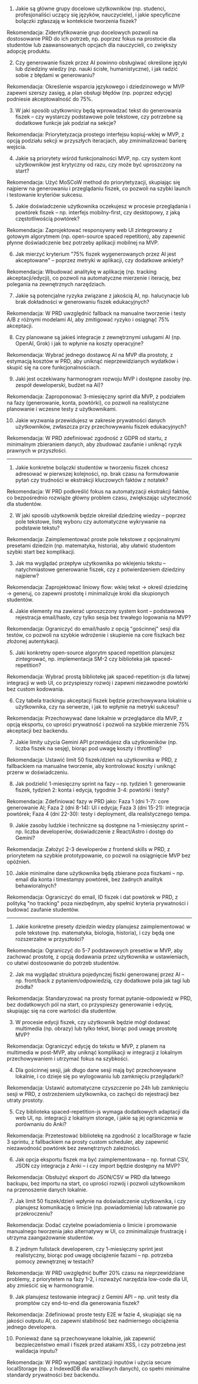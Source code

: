 1. Jakie są główne grupy docelowe użytkowników (np. studenci, profesjonaliści uczący się języków, nauczyciele), i jakie specyficzne bolączki zgłaszają w kontekście tworzenia fiszek?

Rekomendacja: Zidentyfikowanie grup docelowych pozwoli na dostosowanie PRD do ich potrzeb, np. poprzez fokus na prostocie dla studentów lub zaawansowanych opcjach dla nauczycieli, co zwiększy adopcję produktu.

2. Czy generowanie fiszek przez AI powinno obsługiwać określone języki lub dziedziny wiedzy (np. nauki ścisłe, humanistyczne), i jak radzić sobie z błędami w generowaniu?

Rekomendacja: Określenie wsparcia językowego i dziedzinowego w MVP zapewni szerszy zasięg, a plan obsługi błędów (np. poprzez edycję) podniesie akceptowalność do 75%.

3. W jaki sposób użytkownicy będą wprowadzać tekst do generowania fiszek – czy wystarczy podstawowe pole tekstowe, czy potrzebne są dodatkowe funkcje jak podział na sekcje?

Rekomendacja: Priorytetyzacja prostego interfejsu kopiuj-wklej w MVP, z opcją podziału sekcji w przyszłych iteracjach, aby zminimalizować barierę wejścia.

4. Jakie są priorytety wśród funkcjonalności MVP, np. czy system kont użytkowników jest krytyczny od razu, czy może być uproszczony na start?

Rekomendacja: Użyć MoSCoW method do priorytetyzacji, skupiając się najpierw na generowaniu i przeglądaniu fiszek, co pozwoli na szybki launch i testowanie kryteriów sukcesu.

5. Jakie doświadczenie użytkownika oczekujesz w procesie przeglądania i powtórek fiszek – np. interfejs mobilny-first, czy desktopowy, z jaką częstotliwością powtórek?

Rekomendacja: Zaprojektować responsywny web UI zintegrowany z gotowym algorytmem (np. open-source spaced repetition), aby zapewnić płynne doświadczenie bez potrzeby aplikacji mobilnej na MVP.

6. Jak mierzyć kryterium "75% fiszek wygenerowanych przez AI jest akceptowane" – poprzez metryki w aplikacji, czy dodatkowe ankiety?

Rekomendacja: Wbudować analitykę w aplikację (np. tracking akceptacji/edycji), co pozwoli na automatyczne mierzenie i iterację, bez polegania na zewnętrznych narzędziach.

7. Jakie są potencjalne ryzyka związane z jakością AI, np. halucynacje lub brak dokładności w generowaniu fiszek edukacyjnych?

Rekomendacja: W PRD uwzględnić fallback na manualne tworzenie i testy A/B z różnymi modelami AI, aby zmitigować ryzyko i osiągnąć 75% akceptacji.

8. Czy planowane są jakieś integracje z zewnętrznymi usługami AI (np. OpenAI, Grok) i jak to wpłynie na koszty operacyjne?

Rekomendacja: Wybrać jednego dostawcę AI na MVP dla prostoty, z estymacją kosztów w PRD, aby uniknąć nieprzewidzianych wydatków i skupić się na core funkcjonalnościach.

9. Jaki jest oczekiwany harmonogram rozwoju MVP i dostępne zasoby (np. zespół deweloperski, budżet na AI)?

Rekomendacja: Zaproponować 3-miesięczny sprint dla MVP, z podziałem na fazy (generowanie, konta, powtórki), co pozwoli na realistyczne planowanie i wczesne testy z użytkownikami.

10. Jakie wyzwania przewidujesz w zakresie prywatności danych użytkowników, zwłaszcza przy przechowywaniu fiszek edukacyjnych?

Rekomendacja: W PRD zdefiniować zgodność z GDPR od startu, z minimalnym zbieraniem danych, aby zbudować zaufanie i uniknąć ryzyk prawnych w przyszłości.

-----------------------------

1. Jakie konkretne bolączki studentów w tworzeniu fiszek chcesz adresować w pierwszej kolejności, np. brak czasu na formułowanie pytań czy trudności w ekstrakcji kluczowych faktów z notatek?

Rekomendacja: W PRD podkreślić fokus na automatyzacji ekstrakcji faktów, co bezpośrednio rozwiąże główny problem czasu, zwiększając użyteczność dla studentów.

2. W jaki sposób użytkownik będzie określał dziedzinę wiedzy – poprzez pole tekstowe, listę wyboru czy automatyczne wykrywanie na podstawie tekstu?

Rekomendacja: Zaimplementować proste pole tekstowe z opcjonalnymi presetami dziedzin (np. matematyka, historia), aby ułatwić studentom szybki start bez komplikacji.

3. Jak ma wyglądać przepływ użytkownika po wklejeniu tekstu – natychmiastowe generowanie fiszek, czy z potwierdzeniem dziedziny najpierw?

Rekomendacja: Zaprojektować liniowy flow: wklej tekst → określ dziedzinę → generuj, co zapewni prostotę i minimalizuje kroki dla skupionych studentów.

4. Jakie elementy ma zawierać uproszczony system kont – podstawowa rejestracja email/hasło, czy tylko sesja bez trwałego logowania na MVP?

Rekomendacja: Ograniczyć do email/hasło z opcją "gościnnej" sesji dla testów, co pozwoli na szybkie wdrożenie i skupienie na core fiszkach bez złożonej autentykacji.

5. Jaki konkretny open-source algorytm spaced repetition planujesz zintegrować, np. implementacja SM-2 czy biblioteka jak spaced-repetition?

Rekomendacja: Wybrać prostą bibliotekę jak spaced-repetition-js dla łatwej integracji w web UI, co przyspieszy rozwój i zapewni niezawodne powtórki bez custom kodowania.

6. Czy tabela trackingu akceptacji fiszek będzie przechowywana lokalnie u użytkownika, czy na serwerze, i jak to wpłynie na metryki sukcesu?

Rekomendacja: Przechowywać dane lokalnie w przeglądarce dla MVP, z opcją eksportu, co uprości prywatność i pozwoli na szybkie mierzenie 75% akceptacji bez backendu.

7. Jakie limity użycia Gemini API przewidujesz dla użytkowników (np. liczba fiszek na sesję), biorąc pod uwagę koszty i throttling?

Rekomendacja: Ustawić limit 50 fiszek/dzień na użytkownika w PRD, z fallbackiem na manualne tworzenie, aby kontrolować koszty i uniknąć przerw w doświadczeniu.

8. Jak podzielić 1-miesięczny sprint na fazy – np. tydzień 1: generowanie fiszek, tydzień 2: konta i edycja, tygodnie 3-4: powtórki i testy?

Rekomendacja: Zdefiniować fazy w PRD jako: Faza 1 (dni 1-7): core generowanie AI; Faza 2 (dni 8-14): UI i edycja; Faza 3 (dni 15-21): integracja powtórek; Faza 4 (dni 22-30): testy i deployment, dla realistycznego tempa.

9. Jakie zasoby ludzkie i techniczne są dostępne na 1-miesięczny sprint – np. liczba developerów, doświadczenie z React/Astro i dostęp do Gemini?

Rekomendacja: Założyć 2-3 developerów z frontend skills w PRD, z priorytetem na szybkie prototypowanie, co pozwoli na osiągnięcie MVP bez opóźnień.

10. Jakie minimalne dane użytkownika będą zbierane poza fiszkami – np. email dla konta i timestampy powtórek, bez żadnych analityk behawioralnych?

Rekomendacja: Ograniczyć do email, ID fiszek i dat powtórek w PRD, z polityką "no tracking" poza niezbędnym, aby spełnić kryteria prywatności i budować zaufanie studentów.

------------------

1. Jakie konkretne presety dziedzin wiedzy planujesz zaimplementować w pole tekstowe (np. matematyka, biologia, historia), i czy będą one rozszerzalne w przyszłości?

Rekomendacja: Ograniczyć do 5-7 podstawowych presetów w MVP, aby zachować prostotę, z opcją dodawania przez użytkownika w ustawieniach, co ułatwi dostosowanie do potrzeb studentów.

2. Jak ma wyglądać struktura pojedynczej fiszki generowanej przez AI – np. front/back z pytaniem/odpowiedzią, czy dodatkowe pola jak tagi lub źródła?

Rekomendacja: Standaryzować na prosty format pytanie-odpowiedź w PRD, bez dodatkowych pól na start, co przyspieszy generowanie i edycję, skupiając się na core wartości dla studentów.

3. W procesie edycji fiszek, czy użytkownik będzie mógł dodawać multimedia (np. obrazy) lub tylko tekst, biorąc pod uwagę prostotę MVP?

Rekomendacja: Ograniczyć edycję do tekstu w MVP, z planem na multimedia w post-MVP, aby uniknąć komplikacji w integracji z lokalnym przechowywaniem i utrzymać fokus na szybkości.

4. Dla gościnnej sesji, jak długo dane sesji mają być przechowywane lokalnie, i co dzieje się po wylogowaniu lub zamknięciu przeglądarki?

Rekomendacja: Ustawić automatyczne czyszczenie po 24h lub zamknięciu sesji w PRD, z ostrzeżeniem użytkownika, co zachęci do rejestracji bez utraty prostoty.

5. Czy biblioteka spaced-repetition-js wymaga dodatkowych adaptacji dla web UI, np. integracji z lokalnym storage, i jakie są jej ograniczenia w porównaniu do Anki?

Rekomendacja: Przetestować bibliotekę na zgodność z localStorage w fazie 3 sprintu, z fallbackiem na prosty custom scheduler, aby zapewnić niezawodność powtórek bez zewnętrznych zależności.

6. Jak opcja eksportu fiszek ma być zaimplementowana – np. format CSV, JSON czy integracja z Anki – i czy import będzie dostępny na MVP?

Rekomendacja: Obsłużyć eksport do JSON/CSV w PRD dla łatwego backupu, bez importu na start, co uprości rozwój i pozwoli użytkownikom na przenoszenie danych lokalnie.

7. Jak limit 50 fiszek/dzień wpłynie na doświadczenie użytkownika, i czy planujesz komunikację o limicie (np. powiadomienia) lub ratowanie po przekroczeniu?

Rekomendacja: Dodać czytelne powiadomienia o limicie i promowanie manualnego tworzenia jako alternatywy w UI, co zminimalizuje frustrację i utrzyma zaangażowanie studentów.

8. Z jednym fullstack developerem, czy 1-miesięczny sprint jest realistyczny, biorąc pod uwagę obciążenie fazami – np. potrzeba pomocy zewnętrznej w testach?

Rekomendacja: W PRD uwzględnić buffer 20% czasu na nieprzewidziane problemy, z priorytetem na fazy 1-2, i rozważyć narzędzia low-code dla UI, aby zmieścić się w harmonogramie.

9. Jak planujesz testowanie integracji z Gemini API – np. unit testy dla promptów czy end-to-end dla generowania fiszek?

Rekomendacja: Zdefiniować proste testy E2E w fazie 4, skupiając się na jakości outputu AI, co zapewni stabilność bez nadmiernego obciążenia jednego developera.

10. Ponieważ dane są przechowywane lokalnie, jak zapewnić bezpieczeństwo email i fiszek przed atakami XSS, i czy potrzebna jest walidacja inputu?

Rekomendacja: W PRD wymagać sanitizacji inputów i użycia secure localStorage (np. z IndexedDB dla wrażliwych danych), co spełni minimalne standardy prywatności bez backendu.